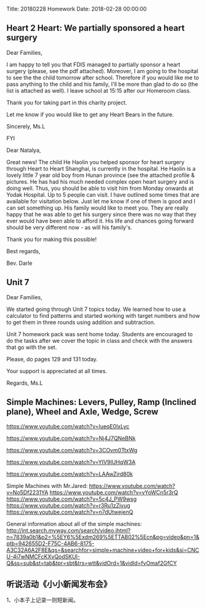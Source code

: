 Title: 20180228 Homework
Date: 2018-02-28 00:00:00


## Heart 2 Heart: We partially sponsored a heart surgery

Dear Families,

I am happy to tell you that FDIS managed to partially sponsor a heart surgery (please, see the pdf attached). Moreover, I am going to the hospital to see the the child tomorrow after school. Therefore if you would like me to pass anything to the child and his family, I'll be more than glad to do so (the list is attached as well). I leave school at 15:15 after our Homeroom class.

Thank you for taking part in this charity project.

Let me know if you would like to get any Heart Bears in the future.

Sincerely,
Ms.L


FYI

Dear Natalya,


Great news!  The child He Haolin you helped sponsor for heart surgery through Heart to Heart Shanghai, is currently in the hospital.  He Haolin is a lovely little 7 year old boy from Hunan province (see the attached profile & pictures. He has had his much needed complex open heart surgery and is doing well.  Thus, you should be able to visit him from Monday onwards at Yodak Hospital.  Up to 5 people can visit.  I have outlined some times that are available for visitation below.  Just let me know if one of them is good and I can set something up.  His family would like to meet you.  They are really happy that he was able to get  his surgery since there was no way that they ever would have been able to afford it.  His life and chances going forward should be very different now - as will his family's.

 

Thank you for making this possible!

 

Best regards,  

Bev. Darle

## Unit 7

Dear Families,

We started going through Unit 7 topics today. We learned how to use a calculator to find patterns and started working with target numbers and how to get them in three rounds using addition and subtraction. 

Unit 7 homework pack was sent home today. Students are encouraged to do the tasks after we cover the topic in class and check with the answers that go with the set. 

Please, do pages 129 and 131 today.

Your support is appreciated at all times.

Regards,
Ms.L

##  Simple Machines: Levers, Pulley, Ramp (Inclined plane), Wheel and Axle, Wedge, Screw

https://www.youtube.com/watch?v=lueqE0lxLyc

https://www.youtube.com/watch?v=Nj4J7QNeBNk

https://www.youtube.com/watch?v=3COvm0TtxWg

https://www.youtube.com/watch?v=YIV9IUHqW3A

https://www.youtube.com/watch?v=LAAwZird80k


Simple Machines with Mr.Jared:
https://www.youtube.com/watch?v=No5Df2231YA
https://www.youtube.com/watch?v=vYoWCn5r3rQ
https://www.youtube.com/watch?v=5c4J_PW9wsg
https://www.youtube.com/watch?v=r3Ru1zZjvug
https://www.youtube.com/watch?v=n7dUtwejenQ

General information about all of the simple machines:
http://int.search.myway.com/search/video.jhtml?n=7839a0b1&p2=%5EY6%5Exdm269%5ETTAB02%5Ecn&pg=video&pn=1&ptb=942655D2-F75C-4AB6-8175-A3C32A6A2F8E&qs=&searchfor=simple+machine+video+for+kids&si=CNCU-4j7wNMCFcKXvQodSKUI-Q&ss=sub&st=tab&tpr=sbt&trs=wtt&vidOrd=1&vidId=fvOmaf2GfCY

## 听说活动《小小新闻发布会》

1、小本子上记录一则短新闻。
